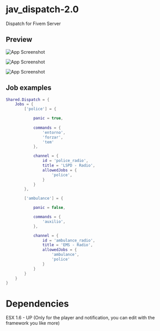 # jav_dispatch-2.0
 Dispatch for Fivem Server


## Preview

![App Screenshot](https://media.discordapp.net/attachments/970447872732573737/1209231842608160891/image.png?ex=65e62be9&is=65d3b6e9&hm=6050aee762d2b2c3682c991324a876c9071a0cf16ce112d218672044fd09b6cf&=&format=webp&quality=lossless)

![App Screenshot](https://cdn.discordapp.com/attachments/970447872732573737/1209231842901889174/image.png?ex=65e62be9&is=65d3b6e9&hm=194895178831c8513ae99011d9da6dfdadcab61292241a02529d3fca065e5237&)

![App Screenshot](https://media.discordapp.net/attachments/970447872732573737/1209231843258535976/image.png?ex=65e62be9&is=65d3b6e9&hm=c6145e566b550eac4309f28a1983f349b1f199a67e988872b017d18cf4d2adf5&=&format=webp&quality=lossless)



## Job examples

```lua
Shared.Dispatch = {
    Jobs = {
        ['police'] = {

            panic = true,
            
            commands = {
                'entorno',
                'forzar',
                'tem'
            },

            channel = {
                id = 'police_radio',
                title = 'LSPD - Radio',
                allowedJobs = {
                    'police',
                }
            }
        },

        ['ambulance'] = {

            panic = false,

            commands = {
                'auxilio',
            },

            channel = {
                id = 'ambulance_radio',
                title = 'EMS - Radio',
                allowedJobs = {
                    'ambulance',
                    'police'
                }
            }
        }
    }
}
```

# Dependencies
 ESX  1.6 - UP  (Only for the player and notification, you can edit with the framework you like more)


